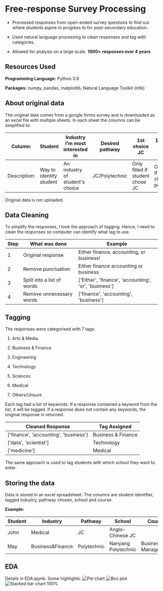 
#  Free-response Survey Processing

  

- Processed responses from open-ended survey questions to find out where students aspire to progress to for post-secondary education.

- Used natural language processing to clean responses and tag with categories.

- Allowed for analysis on a large scale. **1000+ responses over 4 years**

  

##  Resources Used

  

**Programming Language:** Python 3.9

**Packages:** numpy, pandas, matplotlib, Natural Language Toolkit (nltk)

 ## About original data

The original data comes from a google forms survey and is downloaded as an excel file with multiple sheets.
In each sheet the columns can be simplified to:

| Column: | Student | Industry I'm most interested in | Desired pathway | 1st choice JC | 1st choice poly course |
|-|-|-|-|-|-|
| Description: | Way to identify student | An industry of student's choice | JC/Polytechnic | Only filled if student chose JC | Only filled if student chose polytechnic |

Original data is not uploaded.


##  Data Cleaning

To simplify the responses, I took the approach of tagging. Hence, I need to clean the responses so computer can identify what tag to use.

| Step | What was done | Example |
|------|----------------------------|------------------------------------------------------|
| 1 | Original response | Either finance, accounting, or business! |
| 2 | Remove punctuation | Either finance accounting or business |
| 3 | Split into a list of words | ['Either', 'finance', 'accounting', 'or', 'business']|
| 4 | Remove unnecessary words | ['finance', 'accounting', 'business'] |

  

##  Tagging

The responses were categorised with 7 tags:

1. Arts & Media

2. Business & Finance

3. Engineering

4. Technology

5. Sciences

6. Medical

7. Others/Unsure

Each tag had a list of keywords. If a response contained a keyword from the list, it will be tagged. If a response does not contain any keywords, the original response in returned.

  

| Cleaned Response | Tag Assigned  |
|-|-|
| ['finance', 'accounting', 'business'] | Business & Finance |
| ['data', 'scientist'] | Technology |
| ['medicine'] | Medical |

  

The same approach is used to tag students with which school they want to enter.

  

##  Storing the data

  

Data is stored in an excel spreadsheet. The columns are student identifier, tagged industry, pathway chosen, school and course.

  

**Example:**

| Student | Industry | Pathway | School | Course |
|---------|------------------|-------------|---------------------|---------------------|
| John | Medical | JC | Anglo-Chinese JC | |
| May | Business&Finance | Polytechnic | Nanyang Polytechnic | Business Management |

  

##  EDA

  

Details in EDA.ipynb. Some highlights:
![Pie chart](https://raw.githubusercontent.com/cereal-is-a-soup/Open-ended-Response-Processing/main/Visualisation/Industry_NALevel2020.png)
![Box plot](https://github.com/cereal-is-a-soup/Open-ended-Response-Processing/blob/main/Visualisation/Industry_OLevelBox.png?raw=true)
![Stacked bar chart 100%](https://github.com/cereal-is-a-soup/Open-ended-Response-Processing/blob/main/Visualisation/Industry_OLevelTrend.png?raw=true)